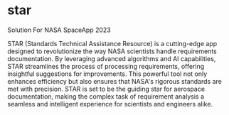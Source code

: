 # star
Solution For NASA SpaceApp 2023

STAR (Standards Technical Assistance Resource) is a cutting-edge app designed to revolutionize the way NASA scientists handle requirements documentation. By leveraging advanced algorithms and AI capabilities, STAR streamlines the process of processing requirements, offering insightful suggestions for improvements. This powerful tool not only enhances efficiency but also ensures that NASA's rigorous standards are met with precision. STAR is set to be the guiding star for aerospace documentation, making the complex task of requirement analysis a seamless and intelligent experience for scientists and engineers alike.